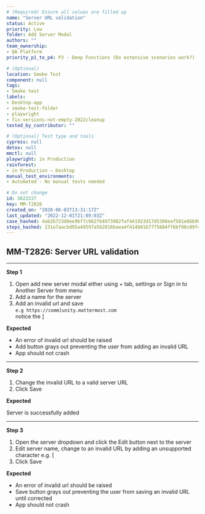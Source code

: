 ```yaml
---
# (Required) Ensure all values are filled up
name: "Server URL validation"
status: Active
priority: Low
folder: Add Server Modal
authors: ""
team_ownership: 
- QA Platform
priority_p1_to_p4: P3 - Deep Functions (Do extensive scenarios work?)

# (Optional)
location: Smoke Test
component: null
tags:
- Smoke test
labels: 
- Desktop-app
- smoke-test-folder
- playwright
- fix-versions-not-empty-2022cleanup
tested_by_contributor: ""

# (Optional) Test type and tools
cypress: null
detox: null
mmctl: null
playwright: in Production
rainforest: 
- in Production — Desktop
manual_test_environments:
- Automated - No manual tests needed

# Do not change
id: 5622227
key: MM-T2826
created_on: "2020-06-03T13:31:17Z"
last_updated: "2022-12-01T21:09:03Z"
case_hashed: 4ab2b723d0ee9bf7c962f64973982faf441923d17d5308eaf581e86b961f5a7ff5b46ae56d191ba2226587c715f78822
steps_hashed: 231e7aacbd95a49597a562016baea4f414b0167775604ff6bf90c09fc9655d38372d2c88ad83c03474c65df825233835
---
```


<!-- (Auto-generated) Based on frontmatter's "key" and "name" -->

## MM-T2826: Server URL validation

---

**Step 1**

1. Open add new server modal either using + tab, settings or Sign in to Another Server from menu
2. Add a name for the server
3. Add an invalid url and save\
   `e.g https://comm]unity.mattermost.com`\
   notice the ]

**Expected**

- An error of invalid url should be raised
- Add button grays out preventing the user from adding an invalid URL
- App should not crash

---

**Step 2**

1. Change the invalid URL to a valid server URL
2. Click Save

**Expected**

Server is successfully added

---

**Step 3**

1. Open the server dropdown and click the Edit button next to the server
2. Edit server name, change to an invalid URL by adding an unsupported character e.g. \[
3. Click Save

**Expected**

- An error of invalid url should be raised
- Save button grays out preventing the user from saving an invalid URL until corrected
- App should not crash
